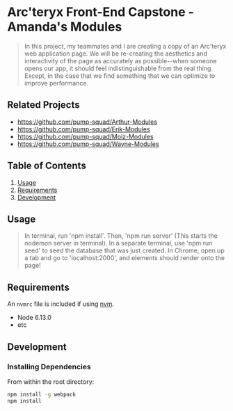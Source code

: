 # Arc'teryx Front-End Capstone - Amanda's Modules

> In this project, my teammates and I are creating a copy of an Arc'teryx web application page. We will be re-creating the aesthetics and interactivity of the page as accurately as possible--when someone opens our app, it should feel indistinguishable from the real thing. Except, in the case that we find something that we can optimize to improve performance.

## Related Projects

- https://github.com/pump-squad/Arthur-Modules
- https://github.com/pump-squad/Erik-Modules
- https://github.com/pump-squad/Moiz-Modules
- https://github.com/pump-squad/Wayne-Modules

## Table of Contents

1. [Usage](#Usage)
1. [Requirements](#requirements)
1. [Development](#development)

## Usage

> In terminal, run 'npm install'.
> Then, 'npm run server' (This starts the nodemon server in terminal).
> In a separate terminal, use 'npm run seed' to seed the database that was just created.
> In Chrome, open up a tab and go to 'localhost:2000', and elements should render onto the page!

## Requirements

An `nvmrc` file is included if using [nvm](https://github.com/creationix/nvm).

- Node 6.13.0
- etc

## Development

### Installing Dependencies

From within the root directory:

```sh
npm install -g webpack
npm install
```

